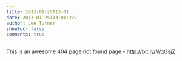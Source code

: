 ```yaml
---
title: 2013-01-25T13-01
date: 2013-01-25T13:01:22Z
author: Lee Turner
showtoc: false
comments: true
---
```


This is an awesome 404 page not found page - http://bit.ly/WqGsjZ

